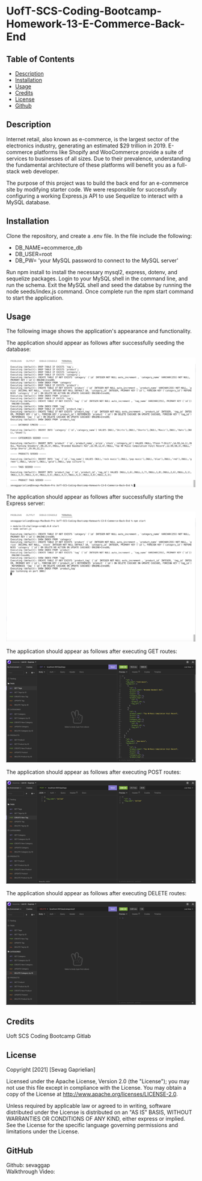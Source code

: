 # UofT-SCS-Coding-Bootcamp-Homework-13-E-Commerce-Back-End

## Table of Contents
* [Description](#desc) <br>
* [Installation](#install) <br>
* [Usage](#usage) <br>
* [Credits](#credits) <br>
* [License](#license) <br>
* [Github](#github) <br>

<a name="desc"></a>
## Description

Internet retail, also known as e-commerce, is the largest sector of the electronics industry, generating an estimated $29 trillion in 2019. E-commerce platforms like Shopify and WooCommerce provide a suite of services to businesses of all sizes. Due to their prevalence, understanding the fundamental architecture of these platforms will benefit you as a full-stack web developer.

The purpose of this project was to build the back end for an e-commerce site by modifying starter code. We were responsible for successfully configuring a working Express.js API to use Sequelize to interact with a MySQL database.

<a name="install"></a>
## Installation
Clone the repository, and create a .env file. In the file include the following: <br>

* DB_NAME=ecommerce_db
* DB_USER=root
* DB_PW= 'your MySQL password to connect to the MySQL server' <br>

Run npm install to install the necessary mysql2, express, dotenv, and sequelize packages. Login to your MySQL shell in the command line, and run the schema. Exit the MySQL shell and seed the databse by running the node seeds/index.js command. Once complete run the npm start command to start the application.
 
 <a name="usage"></a>
## Usage
The following image shows the application's appearance and functionality.

The application should appear as follows after successfully seeding the database:

![Node index.js command executed](./imgs/Application-Screenshot-1.png)

The application should appear as follows after successfully starting the Express server:

![Application success](./imgs/Application-Screenshot-2.png)

The application should appear as follows after executing GET routes:

![Application success](./imgs/Application-Screenshot-3.png)

The application should appear as follows after executing POST routes:

![Application success](./imgs/Application-Screenshot-4.png)

The application should appear as follows after executing DELETE routes:

![Application success](./imgs/Application-Screenshot-5.png)

 <a name="Credits"></a>
## Credits
Uoft SCS Coding Bootcamp Gitlab

 <a name="License"></a>
## License
Copyright [2021] [Sevag Gaprielian]

Licensed under the Apache License, Version 2.0 (the "License"); you may not use this file except in compliance with the License.
You may obtain a copy of the License at http://www.apache.org/licenses/LICENSE-2.0.

Unless required by applicable law or agreed to in writing, software
distributed under the License is distributed on an "AS IS" BASIS,
WITHOUT WARRANTIES OR CONDITIONS OF ANY KIND, either express or implied.
See the License for the specific language governing permissions and
limitations under the License.

 <a name="github"></a>
## GitHub
Github: sevaggap <br>
Walkthrough Video: 